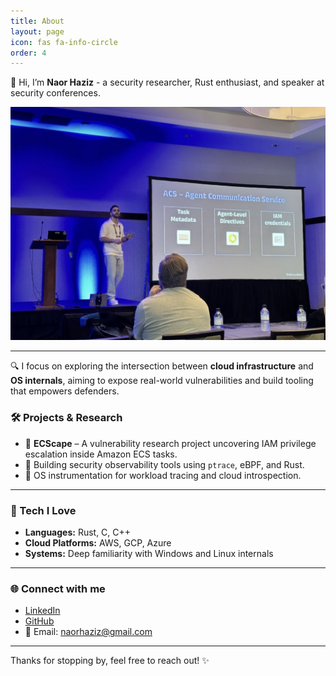 ```yaml
---
title: About
layout: page
icon: fas fa-info-circle
order: 4
---
```


👋 Hi, I’m **Naor Haziz** - a security researcher, Rust enthusiast, and speaker at security conferences.

![Alt text](/assets/img/naor-talk.jpg)

---

🔍 I focus on exploring the intersection between **cloud infrastructure** and **OS internals**, aiming to expose real-world vulnerabilities and build tooling that empowers defenders.

### 🛠️ Projects & Research

- 🧪 **ECScape** – A vulnerability research project uncovering IAM privilege escalation inside Amazon ECS tasks.
- 🔧 Building security observability tools using `ptrace`, eBPF, and Rust.
- 🧵 OS instrumentation for workload tracing and cloud introspection.

---

### 🧰 Tech I Love

- **Languages:** Rust, C, C++
- **Cloud Platforms:** AWS, GCP, Azure
- **Systems:** Deep familiarity with Windows and Linux internals

---

### 🌐 Connect with me

- [LinkedIn](https://www.linkedin.com/in/naorhaziz)
- [GitHub](https://github.com/naorhaziz)
- 📧 Email: [naorhaziz@gmail.com](mailto:naorhaziz@gmail.com)

---

Thanks for stopping by, feel free to reach out! ✨
